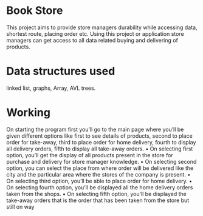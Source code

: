 # Book Store
This project aims to provide store managers durability while accessing data, shortest route, placing order etc. Using this project or application store managers can get access to all data related buying and delivering of products.

# Data structures used
linked list,
graphs,
Array, 
AVL trees.

# Working 
On starting the program first you’ll go to the main page where you’ll be given different options
like first to see details of products, second to place order for take-away, third to place order
for home delivery, fourth to display all delivery orders, fifth to display all take-away orders.
• On selecting first option, you’ll get the display of all products present in the store for
purchase and delivery for store manager knowledge.
• On selecting second option, you can select the place from where order will be
delivered like the city and the particular area where the stores of the company is
present.
• On selecting third option, you’ll be able to place order for home delivery.
• On selecting fourth option, you’ll be displayed all the home delivery orders taken from the
shops.
• On selecting fifth option, you’ll be displayed the take-away orders that is the order that has
been taken from the store but still on way
